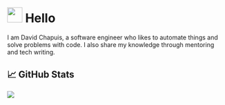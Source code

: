 # <img src="https://raw.githubusercontent.com/MartinHeinz/MartinHeinz/master/wave.gif" width="35px"> Hello

I am David Chapuis, a software engineer who likes to automate things and solve problems with code. I also share my knowledge through mentoring and tech writing.


## &#x1f4c8; GitHub Stats

<a href="https://github.com/MartinHeinz/MartinHeinz">
  <img align="center" src="https://github-readme-stats.vercel.app/api/top-langs/?username=davidchapuis&hide=java,html,tex&title_color=ffffff&text_color=c9cacc&icon_color=2bbc8a&bg_color=1d1f21&langs_count=3" />
</a>
